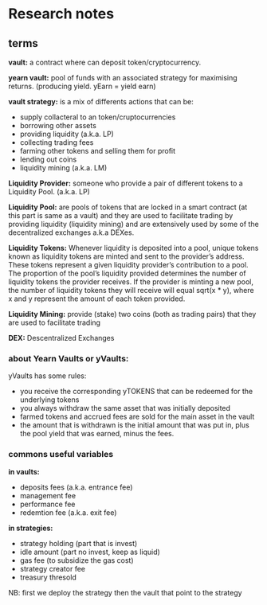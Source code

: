# Research notes

## terms
**vault:** a contract where can deposit token/cryptocurrency.

**yearn vault:** pool of funds with an associated strategy for maximising returns. (producing yield. yEarn = yield earn)

**vault strategy:** is a mix of differents actions that can be:
- supply collacteral to an token/cruptocurrencies
- borrowing other assets
- providing liquidity (a.k.a. LP)
- collecting trading fees
- farming other tokens and selling them for profit
- lending out coins
- liquidity mining (a.k.a. LM)

**Liquidity Provider:** someone who provide a pair of different tokens to a Liquidity Pool. (a.k.a. LP)

**Liquidity Pool:** are pools of tokens that are locked in a smart contract (at this part is same as a vault) and they are used to facilitate trading by providing liquidity (liquidity mining) and are extensively used by some of the decentralized exchanges a.k.a DEXes.

**Liquidity Tokens:** Whenever liquidity is deposited into a pool, unique tokens known as liquidity tokens are minted and sent to the provider’s address. These tokens represent a given liquidity provider’s contribution to a pool. The proportion of the pool’s liquidity provided determines the number of liquidity tokens the provider receives. If the provider is minting a new pool, the number of liquidity tokens they will receive will equal sqrt(x * y), where x and y represent the amount of each token provided.

**Liquidity Mining:** provide (stake) two coins (both as trading pairs) that they are used to facilitate trading  

**DEX:** Descentralized Exchanges

### about Yearn Vaults or yVaults:

yVaults has some rules:
- you receive the corresponding yTOKENS that can be redeemed for the underlying tokens
- you always withdraw the same asset that was initially deposited
- farmed tokens and accrued fees are sold for the main asset in the vault
- the amount that is withdrawn is the initial amount that was put in, plus the pool yield that was earned, minus the fees.


### commons useful variables

**in vaults:**
- deposits fees (a.k.a. entrance fee)
- management fee
- performance fee
- redemtion fee (a.k.a. exit fee)

**in strategies:**
- strategy holding (part that is invest)
- idle amount (part no invest, keep as liquid)
- gas fee (to subsidize the gas cost)
- strategy creator fee
- treasury thresold


NB: first we deploy the strategy then the vault that point to the strategy

